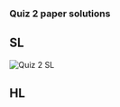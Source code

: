 ### Quiz 2 paper solutions 

## SL 
![Quiz 2 SL](https://github.com/user-attachments/assets/9d3a7495-0397-46bc-805f-dd194428c062)

## HL
